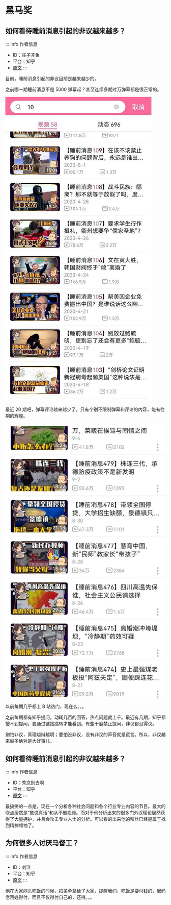 # 黑马奖

## 如何看待睡前消息引起的非议越来越多？

::: info 作者信息
- ID：庄子非鱼
- 平台：知乎
- [原文](https://www.zhihu.com/question/550415397/answer/2663922795)
:::

目前，睡前消息引起的非议目前是越来越少的。

之前哪一期睡前消息不是 5000 弹幕起？甚至连续多期过万弹幕都是很正常的。

![](/7/img_p2_1.png)

最近 20 期吧，弹幕评论越来越少了，只有个别不限制弹幕和评论的内容，能有往期的辉煌。

![](/7/img_p3_1.png)

以前每期几乎都上 B 站热门，现在么。。。

之前每期都有知乎提问，动辄几百的回答，热点问题就上千。最近有几期，知乎都搜不到提问，要通过链接跳转才能看到。有些干脆禁止提问，非议都没得议。

别怕非议，真理越辩越明；要怕没非议，没有非议的声音就是谎言。所以，非议越来越多绝对是大好事儿。

## 如何看待睡前消息引起的非议越来越多？

::: info 作者信息
- ID：秀念别去啊
- 平台：知乎
- [原文](https://www.zhihu.com/question/550415397/answer/2655370043)
:::

最搞笑的一点是，现在一个分析各种社会问题和各个行业专业内容的节目。最大的吹点居然是“敢说真话”和从不删视频。而对于他分析出来的很多门外汉理论居然获得了大量拥护，并且会攻击专业人士的分析。可以看的出来他的粉丝已经是属于找到精神领袖了。

## 为何很多人讨厌马督工？

::: info 作者信息
- ID：刘洋
- 平台：知乎
- [原文](https://www.zhihu.com/question/548923462/answer/2663599110)
:::

他在大家闷头吃饭的时候，把菜单拿给了大家，提醒我们，吃饭是要付钱的，起码老百姓得付，而且不仅得付自己的，还得。。。
